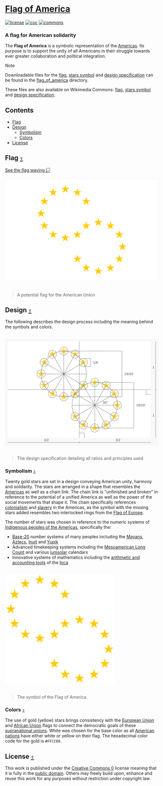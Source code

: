 # [Flag of America](https://github.com/andrewtavis/flag-of-america)

[![license](https://img.shields.io/github/license/andrewtavis/flag-of-america.svg?label=)](LICENSE.txt)
[![coc](https://img.shields.io/badge/Contributor%20Covenant-ff69b4.svg)](.github/CODE_OF_CONDUCT.md)
[![commons](https://img.shields.io/badge/Wikimedia%20Commons-006699.svg?logo=WikimediaCommons&logoColor=ffffff)](https://commons.wikimedia.org/wiki/File:Flag_of_America.svg)

<!-- [![wikipedia](https://img.shields.io/badge/Wikipedia-990000.svg?logo=Wikipedia&logoColor=ffffff)](https://en.wikipedia.org/)
[![wikidata](https://img.shields.io/badge/Wikidata-339966.svg?logo=Wikidata&logoColor=ffffff)](https://www.wikidata.org/) -->

### A flag for American solidarity

The **Flag of America** is a symbolic representation of the [Americas](https://en.wikipedia.org/wiki/Americas). Its purpose is to support the unity of all Americans in their struggle towards ever greater collaboration and political integration.

> [!NOTE]
> Downloadable files for the [flag](./flag_of_america/flag/), [stars symbol](./flag_of_america/symbol/) and [design specification](./flag_of_america/design_specification/) can be found in the [flag_of_america](./flag_of_america/) directory.
>
> These files are also available on Wikimedia Commons: [flag](https://commons.wikimedia.org/wiki/File:Flag_of_America.svg), [stars symbol](https://commons.wikimedia.org/wiki/File:Flag_of_America_Symbol.svg) and [design specification](https://commons.wikimedia.org/wiki/File:Flag_of_America_Design_Specification.svg).

<a id="contents"></a>

## **Contents**

- [Flag](#flag-)
- [Design](#design-)
  - [Symbolism](#symbolism-)
  - [Colors](#colors-)
- [License](#license-)

<a id="flag-"></a>

## Flag [`⇧`](#contents)

[See the flag waving 🏳️](https://krikienoid.github.io/flagwaver/#?src=https%3A%2F%2Fupload.wikimedia.org%2Fwikipedia%2Fcommons%2Fd%2Fd9%2FFlag_of_America.svg&background=blue-sky)

<div align="left">
  <a href="./flag_of_america/flag/flag_of_america.png">
    <img src="./flag_of_america/flag/flag_of_america.svg" width="600" style="border:1px solid #F5F5F5;" alt="Flag of America">
  </a>
</div>

<br/>

> A potential flag for the American Union

<a id="design-"></a>

## Design [`⇧`](#contents)

The following describes the design process including the meaning behind the symbols and colors.

<br/>

<div align="left">
  <a href="./flag_of_america/design_specification/flag_of_america_design_specification.png">
    <img src="./flag_of_america/design_specification/flag_of_america_design_specification.svg" width="600" style="border:1px solid #F5F5F5;" alt="Flag of America design specification">
  </a>
</div>

<br/>

> The design specification detailing all ratios and principles used

<a id="symbolism-"></a>

### Symbolism [`⇧`](#contents)

Twenty gold stars are set in a design conveying American unity, harmony and solidarity. The stars are arranged in a shape that resembles the [Americas](https://en.wikipedia.org/wiki/Americas) as well as a chain link. The chain link is "unfinished and broken" in reference to the potential of a unified America as well as the power of the social movements that shape it. The chain specifically references [colonialism](https://en.wikipedia.org/wiki/European_colonization_of_the_Americas) and [slavery](https://en.wikipedia.org/wiki/Atlantic_slave_trade) in the Americas, as the symbol with the missing stars added resembles two interlocked rings from the [Flag of Europe](https://en.wikipedia.org/wiki/Flag_of_Europe).

The number of stars was chosen in reference to the numeric systems of [Indigenous peoples of the Americas](https://en.wikipedia.org/wiki/Indigenous_peoples_of_the_Americas), specifically the:

- [Base-20](https://en.wikipedia.org/wiki/Vigesimal) number systems of many peoples including the [Mayans](https://en.wikipedia.org/wiki/Maya_civilization), [Aztecs](https://en.wikipedia.org/wiki/Aztecs), [Inuit](https://en.wikipedia.org/wiki/Inuit) and [Yupik](https://en.wikipedia.org/wiki/Yupik_peoples)
- Advanced timekeeping systems including the [Mesoamerican Long Count](https://en.wikipedia.org/wiki/Mesoamerican_Long_Count_calendar) and various [lunisolar](https://en.wikipedia.org/wiki/Lunisolar_calendar) calendars
- Innovative systems of mathematics including the [arithmetic and accounting tools](https://en.wikipedia.org/wiki/Mathematics_of_the_Incas) of the [Inca](https://en.wikipedia.org/wiki/Inca_Empire)

<br/>

<div align="left">
  <a href="./flag_of_america/symbol/flag_of_america_symbol.png">
    <img src="./flag_of_america/symbol/flag_of_america_symbol.png" width="360" alt="Symbol of the Flag of America">
  </a>
</div>

<br/>

> The symbol of the Flag of America

<a id="colors-"></a>

### Colors [`⇧`](#contents)

The use of gold (yellow) stars brings consistency with the [European Union](https://en.wikipedia.org/wiki/European_Union) and [African Union](https://en.wikipedia.org/wiki/African_Union) flags to connect the democratic goals of these [supranational unions](https://en.wikipedia.org/wiki/Supranational_union). White was chosen for the base color as all [American nations](https://en.wikipedia.org/wiki/List_of_sovereign_states_and_dependent_territories_in_the_Americas) have either white or yellow on their flag. The hexadecimal color code for the gold is `#FFCC00`.

<a id="license-"></a>

## License [`⇧`](#contents)

This work is published under the [Creative Commons 0](https://creativecommons.org/share-your-work/public-domain/cc0/) license meaning that it is fully in the [public domain](https://en.wikipedia.org/wiki/Public_domain). Others may freely build upon, enhance and reuse this work for any purposes without restriction under copyright law.
